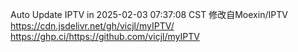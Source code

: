 Auto Update IPTV in 2025-02-03 07:37:08 CST 修改自Moexin/IPTV  https://cdn.jsdelivr.net/gh/vicjl/myIPTV/ https://ghp.ci/https://github.com/vicjl/myIPTV 
